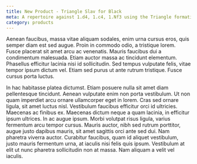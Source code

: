 ```yaml
---
title: New Product - Triangle Slav for Black
meta: A repertoire against 1.d4, 1.c4, 1.Nf3 using the Triangle formation c6-d5-e6.
category: products
---
```


Aenean faucibus, massa vitae aliquam sodales, enim urna cursus eros, quis semper diam est sed augue. Proin in commodo odio, a tristique lorem. Fusce placerat sit amet arcu ac venenatis. Mauris faucibus dui a condimentum malesuada. Etiam auctor massa ac tincidunt elementum. Phasellus efficitur lacinia nisi id sollicitudin. Sed tempus vulputate felis, vitae tempor ipsum dictum vel. Etiam sed purus ut ante rutrum tristique. Fusce cursus porta luctus.

In hac habitasse platea dictumst. Etiam posuere nulla sit amet diam pellentesque tincidunt. Aenean vulputate enim non porta vestibulum. Ut non quam imperdiet arcu ornare ullamcorper eget in lorem. Cras sed ornare ligula, sit amet luctus nisl. Vestibulum faucibus efficitur orci id ultricies. Maecenas ac finibus ex. Maecenas dictum neque a quam lacinia, in efficitur ipsum ultrices. In ac augue ipsum. Morbi volutpat risus ligula, varius fermentum arcu tempor cursus. Mauris auctor, nibh sed rutrum porttitor, augue justo dapibus mauris, sit amet sagittis orci ante sed dui. Nam pharetra viverra auctor. Curabitur faucibus, quam id aliquet vestibulum, justo mauris fermentum urna, at iaculis nisi felis quis ipsum. Vestibulum at elit ut nunc pharetra sollicitudin non at massa. Nam aliquam a velit vel iaculis.